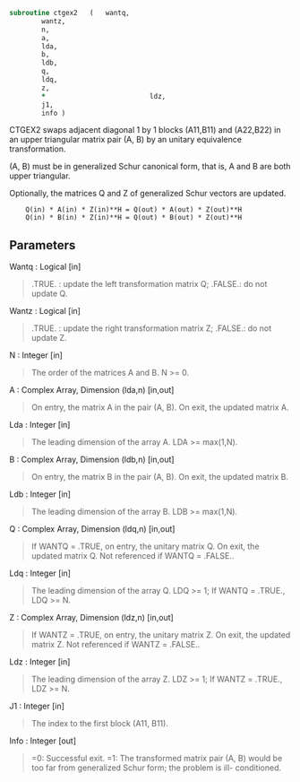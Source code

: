 ```fortran
subroutine ctgex2	(	wantq,
		wantz,
		n,
		a,
		lda,
		b,
		ldb,
		q,
		ldq,
		z,
		*                          ldz,
		j1,
		info )
```

 CTGEX2 swaps adjacent diagonal 1 by 1 blocks (A11,B11) and (A22,B22)
 in an upper triangular matrix pair (A, B) by an unitary equivalence
 transformation.

 (A, B) must be in generalized Schur canonical form, that is, A and
 B are both upper triangular.

 Optionally, the matrices Q and Z of generalized Schur vectors are
 updated.

        Q(in) * A(in) * Z(in)**H = Q(out) * A(out) * Z(out)**H
        Q(in) * B(in) * Z(in)**H = Q(out) * B(out) * Z(out)**H


## Parameters
Wantq : Logical [in]
> .TRUE. : update the left transformation matrix Q;
> .FALSE.: do not update Q.

Wantz : Logical [in]
> .TRUE. : update the right transformation matrix Z;
> .FALSE.: do not update Z.

N : Integer [in]
> The order of the matrices A and B. N >= 0.

A : Complex Array, Dimension (lda,n) [in,out]
> On entry, the matrix A in the pair (A, B).
> On exit, the updated matrix A.

Lda : Integer [in]
> The leading dimension of the array A. LDA >= max(1,N).

B : Complex Array, Dimension (ldb,n) [in,out]
> On entry, the matrix B in the pair (A, B).
> On exit, the updated matrix B.

Ldb : Integer [in]
> The leading dimension of the array B. LDB >= max(1,N).

Q : Complex Array, Dimension (ldq,n) [in,out]
> If WANTQ = .TRUE, on entry, the unitary matrix Q. On exit,
> the updated matrix Q.
> Not referenced if WANTQ = .FALSE..

Ldq : Integer [in]
> The leading dimension of the array Q. LDQ >= 1;
> If WANTQ = .TRUE., LDQ >= N.

Z : Complex Array, Dimension (ldz,n) [in,out]
> If WANTZ = .TRUE, on entry, the unitary matrix Z. On exit,
> the updated matrix Z.
> Not referenced if WANTZ = .FALSE..

Ldz : Integer [in]
> The leading dimension of the array Z. LDZ >= 1;
> If WANTZ = .TRUE., LDZ >= N.

J1 : Integer [in]
> The index to the first block (A11, B11).

Info : Integer [out]
> =0:  Successful exit.
> =1:  The transformed matrix pair (A, B) would be too far
> from generalized Schur form; the problem is ill-
> conditioned.


